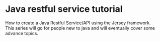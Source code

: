 # Java restful service tutorial
How to create a Java Restful Service/API using the Jersey framework.  
This series will go for people new to java and will eventually cover some advance topics.